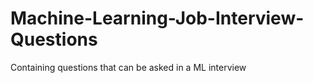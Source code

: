 # Machine-Learning-Job-Interview-Questions
Containing questions that can be asked in a ML interview
